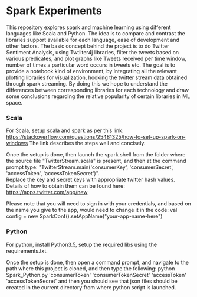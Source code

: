# **Spark Experiments**
This repository explores spark and machine learning using different languages like Scala and Python. The idea is to compare and contrast the libraries support available for each language, ease of development and other factors. The basic concept behind the project is to do Twitter Sentiment Analysis, using Twtiiter4j libraries, filter the tweets based on various predicates, and plot graphs like Tweets received per time window, number of times a particular word occurs in tweets etc. 
The goal is to provide a notebook kind of environment, by integrating all the relevant plotting libraries for visualization, hooking the twitter stream data obtained through spark streaming. By doing this we hope to understand the differences between corresponding libraries for each technology and draw some conclusions regarding the relative popularity of certain libraries in ML space.

### Scala

For Scala, setup scala and spark as per this link: https://stackoverflow.com/questions/25481325/how-to-set-up-spark-on-windows
The link describes the steps well and concisely.

Once the setup is done, then launch the spark shell from the folder where the source file "TwitterStream.scala" is present, and 
then at the command prompt type: "TwitterStream.main('consumerKey', 'consumerSecret', 'accessToken', 'accessTokenSecret')".   
Replace the key and secret keys with appropriate twitter hash values. Details of how to obtain them can be found here: 
https://apps.twitter.com/app/new

Please note that you will need to sign in with your credentials, and based on the name you give to the app, would need to change it 
in the code: 
    val config = new SparkConf().setAppName("your-app-name-here")


### Python
For python, install Python3.5, setup the required libs using the requirements.txt. 

Once the setup is done, then open a command prompt, and navigate to the path where this project is cloned,
and then type the following:
python Spark_Python.py 'consumerToken' 'consumerTokenSecret' 'accessToken' 'accessTokenSecret'
and then you should see that json files should be created in the current directory from where python script
is launched.